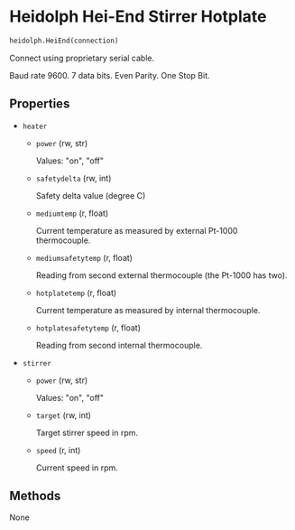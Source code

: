 Heidolph Hei-End Stirrer Hotplate
=================================

```python
heidolph.HeiEnd(connection)
```

Connect using proprietary serial cable.

Baud rate 9600. 7 data bits. Even Parity. One Stop Bit.


Properties
----------

 *	`heater`

	 *	`power` (rw, str)

		Values: "on", "off"

	 *	`safetydelta` (rw, int)

		Safety delta value (degree C)

	 *	`mediumtemp` (r, float)

		Current temperature as measured by external Pt-1000 thermocouple.

	 *	`mediumsafetytemp` (r, float)

		Reading from second external thermocouple (the Pt-1000 has two).

	 *	`hotplatetemp` (r, float)

		Current temperature as measured by internal thermocouple.

	 *	`hotplatesafetytemp` (r, float)

		Reading from second internal thermocouple.

 *	`stirrer`

	 *	`power` (rw, str)

		Values: "on", "off"
 
	 *	`target` (rw, int)

		Target stirrer speed in rpm.

	 *	`speed` (r, int)

		Current speed in rpm.


Methods
-------

None

